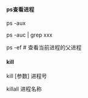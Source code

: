 ####  ps查看进程

ps -aux

ps -auc | grep xxx



ps  -ef   # 查看当前进程的父进程



####  kill

kill  [参数]  进程号

killall 进程名称